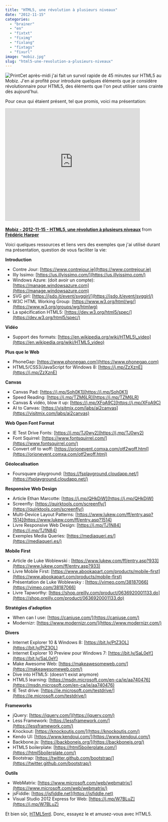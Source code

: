 ```yaml
---
title: "HTML5, une révolution à plusieurs niveaux"
date: "2012-11-15"
categories: 
  - "brainer"
  - "en"
  - "fixtxt"
  - "fiximg"
  - "fixlang"
  - "fixtags"
  - "fixurl"
image: "mobiz.jpg"
slug: "html5-une-revolution-a-plusieurs-niveaux"
---
```


![](images/mobiz.jpg "Print")Cet après-midi j'ai fait un survol rapide de 45 minutes sur HTML5 au Mobiz. J'en ai profité pour introduire quelques éléments que je considère révolutionnaire pour HTML5, des éléments que l'on peut utiliser sans crainte dès aujourd'hui.

Pour ceux qui étaient présent, tel que promis, voici ma présentation:

<iframe style="border: 1px solid #CCC; border-width: 1px; margin-bottom: 5px; max-width: 100%;" src="https://www.slideshare.net/slideshow/embed_code/key/CAhO8YUp5eRX1C" width="427" height="356" frameborder="0" marginwidth="0" marginheight="0" scrolling="no" allowfullscreen="allowfullscreen"></iframe>

**[Mobiz - 2012-11-15 - HTML5, une révolution à plusieurs niveaux](https://www.slideshare.net/fredericharper/mobiz-20121115-html5-une-rvolution-plusieurs-niveaux "Mobiz - 2012-11-15 - HTML5, une révolution à plusieurs niveaux")** from **[Frédéric Harper](https://www.slideshare.net/fredericharper)**

Voici quelques ressources et liens vers des exemples que j'ai utilisé durant ma présentation, question de vous faciliter la vie:

**Introduction**

- Contre Jour: [https://www.contrejour.ie](https://www.contrejour.ie)
- Illy Issimo: [https://us.illyissimo.com/](https://us.illyissimo.com/)
- Windows Azure: (doit avoir un compte): [https://manage.windowsazure.com](https://manage.windowsazure.com)
- SVG girl: [https://jsdo.it/event/svggirl/](https://jsdo.it/event/svggirl/)
- W3C HTML Working Group: [https://www.w3.org/html/wg/](https://www.w3.org/groups/wg/htmlwg)
- La spécification HTML5: [https://dev.w3.org/html5/spec/](https://dev.w3.org/html5/spec/)

**Vidéo**

- Support des formats: [https://en.wikipedia.org/wiki/HTML5\_video](https://en.wikipedia.org/wiki/HTML5_video)

**Plus que le Web**

- PhoneGap: [https://www.phonegap.com](https://www.phonegap.com)
- HTML5/CSS3/JavaScript for Windows 8: [https://j.mp/ZzXznE](https://j.mp/ZzXznE)

**Canvas**

- Canvas Pad: [https://j.mp/Soh0K1](https://j.mp/Soh0K1)
- Speed Reading: [https://j.mp/TZM6LR](https://j.mp/TZM6LR)
- Canvas & vidéo, blow it up: [https://j.mp/XFoA9C](https://j.mp/XFoA9C)
- AI to Canvas: [https://visitmix.com/labs/ai2canvas](https://visitmix.com/labs/ai2canvas)

**Web Open Font Format**

- IE Test Drive Fonts: [https://j.mp/TJ0wy2](https://j.mp/TJ0wy2)
- Font Squirrel: [https://www.fontsquirrel.com/](https://www.fontsquirrel.com/)
- Convert otf to woff: [https://orionevent.comxa.com/otf2woff.html](https://orionevent.comxa.com/otf2woff.html)

**Géolocalisation**

- Foursquare playground: [https://fsplayground.cloudapp.net/](https://fsplayground.cloudapp.net/)

**Responsive Web Design**

- Article Ethan Marcotte: [https://j.mp/QHkDiW](https://j.mp/QHkDiW)
- Screenfly: [https://quirktools.com/screenfly/](https://quirktools.com/screenfly/)
- Multi-Device Layout Patterns: [https://www.lukew.com/ff/entry.asp?1514](https://www.lukew.com/ff/entry.asp?1514)
- Livre Responsive Web Design: [https://j.mp/TJ1N84](https://j.mp/TJ1N84)
- Exemples Media Queries: [https://mediaqueri.es/](https://mediaqueri.es/)

**Mobile First**

- Article de Luke Woblewski : [https://www.lukew.com/ff/entry.asp?933](https://www.lukew.com/ff/entry.asp?933)
- Livre Mobile First: [https://www.abookapart.com/products/mobile-first](https://www.abookapart.com/products/mobile-first)
- Présentation de Luke Woblewsky : [https://vimeo.com/38187066](https://vimeo.com/38187066)
- Livre Tapworthy: [https://shop.oreilly.com/product/0636920001133.do](https://shop.oreilly.com/product/0636920001133.do)

**Stratégies d’adoption**

- When can I use: [https://caniuse.com/](https://caniuse.com/)
- Modernizr: [https://www.modernizr.com/](https://www.modernizr.com/)

**Divers**

- Internet Explorer 10 & Windows 8: [https://bit.ly/PtZ3OL](https://bit.ly/PtZ3OL)
- Internet Explorer 10 Preview pour Windows 7: [https://bit.ly/SaL0eY](https://bit.ly/SaL0eY)
- Make Awesome Web: [https://makeawesomeweb.com/](https://makeawesomeweb.com/)
- Dive into HTML5: (doesn't exist anymore)
- HTML5 learning: [https://msdn.microsoft.com/en-ca/ie/aa740476](https://msdn.microsoft.com/en-ca/ie/aa740476)
- IE Test drive: [https://ie.microsoft.com/testdrive/](https://ie.microsoft.com/testdrive/)

**Frameworks**

- jQuery: [https://jquery.com/](https://jquery.com/)
- Less Framework: [https://lessframework.com/](https://lessframework.com/)
- Knockout: [https://knockoutjs.com/](https://knockoutjs.com/)
- Kendo UI: [https://www.kendoui.com/](https://www.kendoui.com/)
- Backbone.js: [https://backbonejs.org/](https://backbonejs.org/)
- HTML5 boilerplate: [https://html5boilerplate.com/](https://html5boilerplate.com/)
- Bootstrap: [https://twitter.github.com/bootstrap/](https://twitter.github.com/bootstrap/)

**Outils**

- WebMatrix: [https://www.microsoft.com/web/webmatrix/](https://www.microsoft.com/web/webmatrix/)
- jsFiddle: [https://jsfiddle.net](https://jsfiddle.net)
- Visual Studio 2012 Express for Web: [https://j.mp/W7BLuZ](https://j.mp/W7BLuZ)

Et bien sûr, [HTML5mtl](https://html5mtl.ca). Donc, essayez le et amusez-vous avec HTML5.
